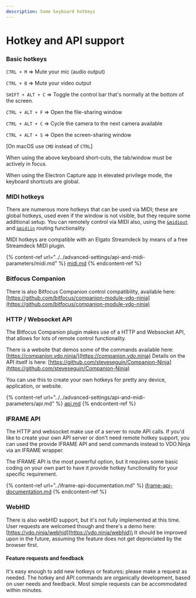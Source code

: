 ```yaml
---
description: Some keyboard hotkeys
---
```


# Hotkey and API support

### Basic hotkeys

`CTRL + M` => Mute your mic (audio output)

`CTRL + B` => Mute your video output

`SHIFT + ALT + C` => Toggle the control bar that's normally at the bottom of the screen.

`CTRL + ALT + F` => Open the file-sharing window

`CTRL + ALT + C` => Cycle the camera to the next camera available

`CTRL + ALT + S` => Open the screen-sharing window

\[On macOS use `CMD` instead of `CTRL`]

When using the above keyboard short-cuts, the tab/window must be actively in focus.

When using the Electron Capture app in elevated privilege mode, the keyboard shortcuts are global.

### MIDI hotkeys

There are numerous more hotkeys that can be used via MIDI; these are global hotkeys, used even if the window is not visible, but they require some additional setup. You can remotely control via MIDI also, using the [`&midiout`](../../advanced-settings/api-and-midi-parameters/midiout.md) and [`&midiin`](../../advanced-settings/api-and-midi-parameters/midiin.md) routing functionality.&#x20;

MIDI hotkeys are compatible with an Elgato Streamdeck by means of a free Streamdeck MIDI plugin.

{% content-ref url="../../advanced-settings/api-and-midi-parameters/midi.md" %}
[midi.md](../../advanced-settings/api-and-midi-parameters/midi.md)
{% endcontent-ref %}

### Bitfocus Companion

There is also Bitfocus Companion control compatibility, available here: [https://github.com/bitfocus/companion-module-vdo-ninja](https://github.com/bitfocus/companion-module-vdo-ninja)

### HTTP / Websocket API

The Bitfocus Companion plugin makes use of a HTTP and Websocket API, that allows for lots of remote control functionality.

There is a website that demos some of the commands available here: [https://companion.vdo.ninja/](https://companion.vdo.ninja) Details on the API itself is here: [https://github.com/steveseguin/Companion-Ninja](https://github.com/steveseguin/Companion-Ninja)

You can use this to create your own hotkeys for pretty any device, application, or website.

{% content-ref url="../../advanced-settings/api-and-midi-parameters/api.md" %}
[api.md](../../advanced-settings/api-and-midi-parameters/api.md)
{% endcontent-ref %}

### IFRAME API

The HTTP and websocket make use of a server to route API calls. If you'd like to create your own API server or don't need remote hotkey support, you can used the provide IFRAME API and send commands instead to VDO.Ninja via an IFRAME wrapper.&#x20;

The IFRAME API is the most powerful option, but it requires some basic coding on your own part to have it provide hotkey functionality for your specific requirement.

{% content-ref url="../iframe-api-documentation.md" %}
[iframe-api-documentation.md](../iframe-api-documentation.md)
{% endcontent-ref %}

### WebHID

There is also webHID support, but it's not fully implemented at this time. User requests are welcomed though and there's a demo here: [https://vdo.ninja/webhid](https://vdo.ninja/webhid)\
It should be improved upon in the future, assuming the feature does not get depreciated by the browser first.

#### Feature requests and feedback

It's easy enough to add new hotkeys or features; please make a request as needed. The hotkey and API commands are organically development, based on user needs and feedback. Most simple requests can be accommodated within minutes.
